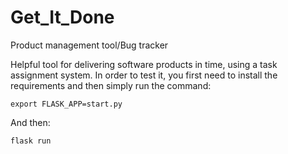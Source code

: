 # Get_It_Done
Product management tool/Bug tracker

Helpful tool for delivering software products in time, using a task assignment system.
In order to test it, you first need to install the requirements and then simply run the command:
```
export FLASK_APP=start.py
```
And then:
```
flask run
```
